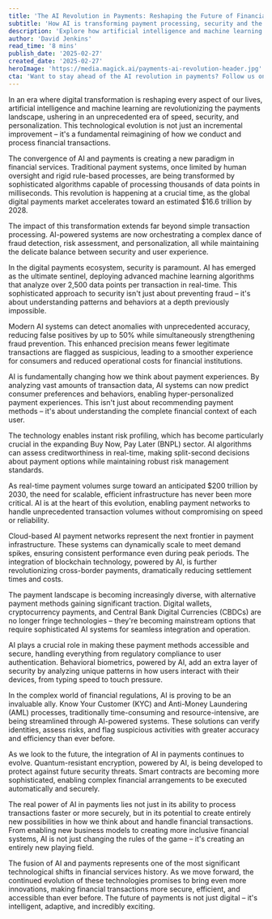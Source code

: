 ```yaml
---
title: 'The AI Revolution in Payments: Reshaping the Future of Financial Transactions'
subtitle: 'How AI is transforming payment processing, security and the future of finance'
description: 'Explore how artificial intelligence and machine learning are revolutionizing the payments landscape, bringing unprecedented speed, security, and personalization to financial transactions. From fraud detection analyzing thousands of data points in real-time to enabling new payment methods and streamlining regulatory compliance, AI is fundamentally transforming how we handle money in the digital age.'
author: 'David Jenkins'
read_time: '8 mins'
publish_date: '2025-02-27'
created_date: '2025-02-27'
heroImage: 'https://media.magick.ai/payments-ai-revolution-header.jpg'
cta: 'Want to stay ahead of the AI revolution in payments? Follow us on LinkedIn for daily insights into the future of financial technology and be part of the conversation shaping tomorrow''s payment landscape.'
---
```


In an era where digital transformation is reshaping every aspect of our lives, artificial intelligence and machine learning are revolutionizing the payments landscape, ushering in an unprecedented era of speed, security, and personalization. This technological evolution is not just an incremental improvement – it's a fundamental reimagining of how we conduct and process financial transactions.

The convergence of AI and payments is creating a new paradigm in financial services. Traditional payment systems, once limited by human oversight and rigid rule-based processes, are being transformed by sophisticated algorithms capable of processing thousands of data points in milliseconds. This revolution is happening at a crucial time, as the global digital payments market accelerates toward an estimated $16.6 trillion by 2028.

The impact of this transformation extends far beyond simple transaction processing. AI-powered systems are now orchestrating a complex dance of fraud detection, risk assessment, and personalization, all while maintaining the delicate balance between security and user experience.

In the digital payments ecosystem, security is paramount. AI has emerged as the ultimate sentinel, deploying advanced machine learning algorithms that analyze over 2,500 data points per transaction in real-time. This sophisticated approach to security isn't just about preventing fraud – it's about understanding patterns and behaviors at a depth previously impossible.

Modern AI systems can detect anomalies with unprecedented accuracy, reducing false positives by up to 50% while simultaneously strengthening fraud prevention. This enhanced precision means fewer legitimate transactions are flagged as suspicious, leading to a smoother experience for consumers and reduced operational costs for financial institutions.

AI is fundamentally changing how we think about payment experiences. By analyzing vast amounts of transaction data, AI systems can now predict consumer preferences and behaviors, enabling hyper-personalized payment experiences. This isn't just about recommending payment methods – it's about understanding the complete financial context of each user.

The technology enables instant risk profiling, which has become particularly crucial in the expanding Buy Now, Pay Later (BNPL) sector. AI algorithms can assess creditworthiness in real-time, making split-second decisions about payment options while maintaining robust risk management standards.

As real-time payment volumes surge toward an anticipated $200 trillion by 2030, the need for scalable, efficient infrastructure has never been more critical. AI is at the heart of this evolution, enabling payment networks to handle unprecedented transaction volumes without compromising on speed or reliability.

Cloud-based AI payment networks represent the next frontier in payment infrastructure. These systems can dynamically scale to meet demand spikes, ensuring consistent performance even during peak periods. The integration of blockchain technology, powered by AI, is further revolutionizing cross-border payments, dramatically reducing settlement times and costs.

The payment landscape is becoming increasingly diverse, with alternative payment methods gaining significant traction. Digital wallets, cryptocurrency payments, and Central Bank Digital Currencies (CBDCs) are no longer fringe technologies – they're becoming mainstream options that require sophisticated AI systems for seamless integration and operation.

AI plays a crucial role in making these payment methods accessible and secure, handling everything from regulatory compliance to user authentication. Behavioral biometrics, powered by AI, add an extra layer of security by analyzing unique patterns in how users interact with their devices, from typing speed to touch pressure.

In the complex world of financial regulations, AI is proving to be an invaluable ally. Know Your Customer (KYC) and Anti-Money Laundering (AML) processes, traditionally time-consuming and resource-intensive, are being streamlined through AI-powered systems. These solutions can verify identities, assess risks, and flag suspicious activities with greater accuracy and efficiency than ever before.

As we look to the future, the integration of AI in payments continues to evolve. Quantum-resistant encryption, powered by AI, is being developed to protect against future security threats. Smart contracts are becoming more sophisticated, enabling complex financial arrangements to be executed automatically and securely.

The real power of AI in payments lies not just in its ability to process transactions faster or more securely, but in its potential to create entirely new possibilities in how we think about and handle financial transactions. From enabling new business models to creating more inclusive financial systems, AI is not just changing the rules of the game – it's creating an entirely new playing field.

The fusion of AI and payments represents one of the most significant technological shifts in financial services history. As we move forward, the continued evolution of these technologies promises to bring even more innovations, making financial transactions more secure, efficient, and accessible than ever before. The future of payments is not just digital – it's intelligent, adaptive, and incredibly exciting.